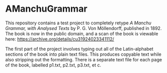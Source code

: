 # AManchuGrammar

This repository contains a test project to completely retype _A Manchu Grammar, with Analysed Texts_ by P. G. Von Möllendorff, published in 1892. The book is now in the public domain, and a scan of the book is viewable here: https://archive.org/details/cu31924023341112/

The first part of the project involves typing out all of the Latin-alphabet sections of the book into plain text files. This produces copyable text while also stripping out the formatting. There is a separate text file for each page of the book, labelled p1.txt, p2.txt, p3.txt, et c.

